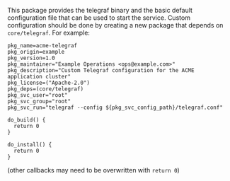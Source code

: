 This package provides the telegraf binary and the basic default configuration file that can be used to start the service. Custom configuration should be done by creating a new package that depends on `core/telegraf`. For example:

```shell
pkg_name=acme-telegraf
pkg_origin=example
pkg_version=1.0
pkg_maintainer="Example Operations <ops@example.com>"
pkg_description="Custom Telegraf configuration for the ACME application cluster"
pkg_license=("Apache-2.0")
pkg_deps=(core/telegraf)
pkg_svc_user="root"
pkg_svc_group="root"
pkg_svc_run="telegraf --config ${pkg_svc_config_path}/telegraf.conf"

do_build() {
  return 0
}

do_install() {
  return 0
}
```

(other callbacks may need to be overwritten with `return 0`)
